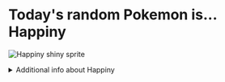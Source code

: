 # Today's random Pokemon is... Happiny

![Happiny shiny sprite](https://raw.githubusercontent.com/PokeAPI/sprites/master/sprites/pokemon/shiny/440.png)

<details>
<summary>Additional info about Happiny</summary>

| srpite type | image |
|------|------|
| back_default | ![Happiny back_default sprite](https://raw.githubusercontent.com/PokeAPI/sprites/master/sprites/pokemon/back/440.png) |
| back_shiny | ![Happiny back_shiny sprite](https://raw.githubusercontent.com/PokeAPI/sprites/master/sprites/pokemon/back/shiny/440.png) |
| front_default | ![Happiny front_default sprite](https://raw.githubusercontent.com/PokeAPI/sprites/master/sprites/pokemon/440.png) | </details>